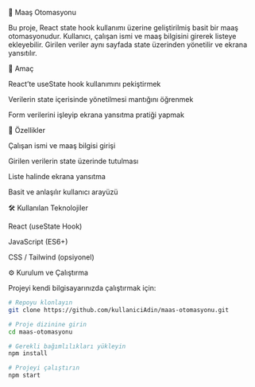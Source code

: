 💼 Maaş Otomasyonu

Bu proje, React state hook kullanımı üzerine geliştirilmiş basit bir maaş otomasyonudur.
Kullanıcı, çalışan ismi ve maaş bilgisini girerek listeye ekleyebilir. Girilen veriler aynı sayfada state üzerinden yönetilir ve ekrana yansıtılır.

🎯 Amaç

React’te useState hook kullanımını pekiştirmek

Verilerin state içerisinde yönetilmesi mantığını öğrenmek

Form verilerini işleyip ekrana yansıtma pratiği yapmak

🚀 Özellikler

Çalışan ismi ve maaş bilgisi girişi

Girilen verilerin state üzerinde tutulması

Liste halinde ekrana yansıtma

Basit ve anlaşılır kullanıcı arayüzü

🛠 Kullanılan Teknolojiler

React (useState Hook)

JavaScript (ES6+)

CSS / Tailwind (opsiyonel)

⚙️ Kurulum ve Çalıştırma

Projeyi kendi bilgisayarınızda çalıştırmak için:

```bash
# Repoyu klonlayın
git clone https://github.com/kullaniciAdin/maas-otomasyonu.git
```
```bash
# Proje dizinine girin
cd maas-otomasyonu
```
```bash
# Gerekli bağımlılıkları yükleyin
npm install
```
```bash
# Projeyi çalıştırın
npm start
```
